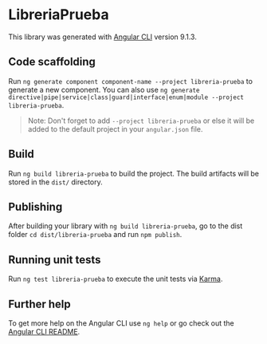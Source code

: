 # LibreriaPrueba

This library was generated with [Angular CLI](https://github.com/angular/angular-cli) version 9.1.3.

## Code scaffolding

Run `ng generate component component-name --project libreria-prueba` to generate a new component. You can also use `ng generate directive|pipe|service|class|guard|interface|enum|module --project libreria-prueba`.
> Note: Don't forget to add `--project libreria-prueba` or else it will be added to the default project in your `angular.json` file. 

## Build

Run `ng build libreria-prueba` to build the project. The build artifacts will be stored in the `dist/` directory.

## Publishing

After building your library with `ng build libreria-prueba`, go to the dist folder `cd dist/libreria-prueba` and run `npm publish`.

## Running unit tests

Run `ng test libreria-prueba` to execute the unit tests via [Karma](https://karma-runner.github.io).

## Further help

To get more help on the Angular CLI use `ng help` or go check out the [Angular CLI README](https://github.com/angular/angular-cli/blob/master/README.md).
